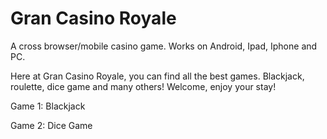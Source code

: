 Gran Casino Royale
==============

A cross browser/mobile casino game. Works on Android, Ipad, Iphone and PC.

Here at Gran Casino Royale, you can find all the best games. Blackjack, roulette, dice game and many others! Welcome,
enjoy your stay!

Game 1: Blackjack

Game 2: Dice Game

